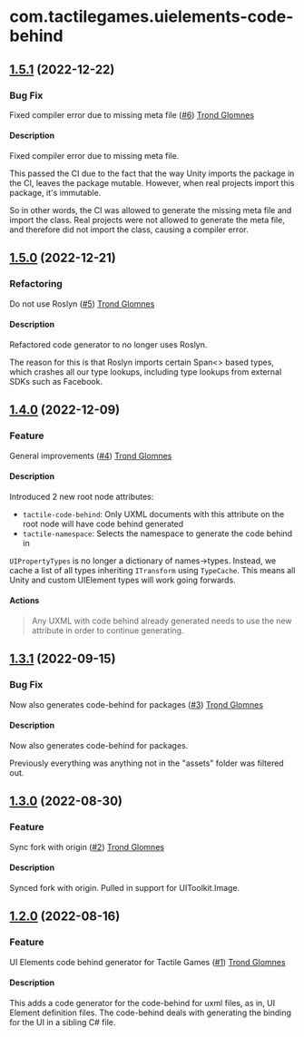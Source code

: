 # com.tactilegames.uielements-code-behind

## [1.5.1](https://github.com/tactilegames/uielements-code-behind/compare/v1.5.0...v1.5.1) (2022-12-22)

### Bug Fix

Fixed compiler error due to missing meta file ([#6](https://github.com/tactilegames/uielements-code-behind/pull/6))  [Trond Glomnes](https://github.com/trondtactile)

#### Description
Fixed compiler error due to missing meta file.

This passed the CI due to the fact that the way Unity imports the package in the CI, leaves the package mutable. However, when real projects import this package, it's immutable. 

So in other words, the CI was allowed to generate the missing meta file and import the class. Real projects were not allowed to generate the meta file, and therefore did not import the class, causing a compiler error.

## [1.5.0](https://github.com/tactilegames/uielements-code-behind/compare/v1.4.0...v1.5.0) (2022-12-21)

### Refactoring

Do not use Roslyn ([#5](https://github.com/tactilegames/uielements-code-behind/pull/5))  [Trond Glomnes](https://github.com/trondtactile)

#### Description
Refactored code generator to no longer uses Roslyn. 

The reason for this is that Roslyn imports certain Span<> based types, which crashes all our type lookups, including type lookups from external SDKs such as Facebook.

## [1.4.0](https://github.com/tactilegames/uielements-code-behind/compare/v1.3.1...v1.4.0) (2022-12-09)

### Feature

General improvements  ([#4](https://github.com/tactilegames/uielements-code-behind/pull/4))  [Trond Glomnes](https://github.com/trondtactile)

#### Description
Introduced 2 new root node attributes:
* `tactile-code-behind`: Only UXML documents with this attribute on the root node will have code behind generated
* `tactile-namespace`: Selects the namespace to generate the code behind in

`UIPropertyTypes` is no longer a dictionary of names->types. Instead, we cache a list of all types inheriting `ITransform` using `TypeCache`. This means all Unity and custom UIElement types will work going forwards.

#### Actions
> Any UXML with code behind already generated needs to use the new attribute in order to continue generating.

## [1.3.1](https://github.com/tactilegames/uielements-code-behind/compare/v1.3.0...v1.3.1) (2022-09-15)

### Bug Fix

Now also generates code-behind for packages ([#3](https://github.com/tactilegames/uielements-code-behind/pull/3))  [Trond Glomnes](https://github.com/trondtactile)

#### Description
Now also generates code-behind for packages.

Previously everything was anything not in the "assets" folder was filtered out.

## [1.3.0](https://github.com/tactilegames/uielements-code-behind/compare/v1.2.0...v1.3.0) (2022-08-30)

### Feature

Sync fork with origin ([#2](https://github.com/tactilegames/uielements-code-behind/pull/2))  [Trond Glomnes](https://github.com/trondtactile)

#### Description
Synced fork with origin. Pulled in support for UIToolkit.Image.

## [1.2.0](https://github.com/tactilegames/uielements-code-behind/compare/v1.1.0...v1.2.0) (2022-08-16)

### Feature

UI Elements code behind generator for Tactile Games ([#1](https://github.com/tactilegames/uielements-code-behind/pull/1))  [Trond Glomnes](https://github.com/trondtactile)

#### Description
This adds a code generator for the code-behind for uxml files, as in, UI Element definition files. The code-behind deals with generating the binding for the UI in a sibling C# file.
